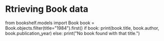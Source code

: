 # Rtrieving Book data
from bookshelf.models import Book
book = Book.objects.filter(title="1984").first()
if book:
    print(book.title, book.author, book.publication_year)
    else:
        print("No book found with that title.")

